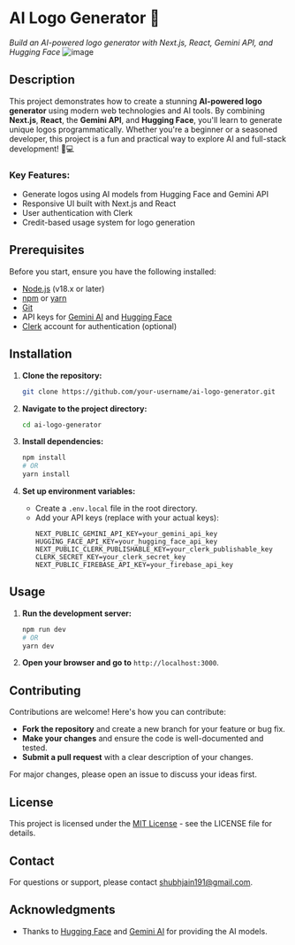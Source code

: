 # AI Logo Generator 🚀

*Build an AI-powered logo generator with Next.js, React, Gemini API, and Hugging Face*
![image](https://github.com/user-attachments/assets/a7db4326-04d5-4c75-95c9-b59b1769db37)


## Description

This project demonstrates how to create a stunning **AI-powered logo generator** using modern web technologies and AI tools. By combining **Next.js**, **React**, the **Gemini API**, and **Hugging Face**, you'll learn to generate unique logos programmatically. Whether you're a beginner or a seasoned developer, this project is a fun and practical way to explore AI and full-stack development! 🎨💻

### Key Features:
- Generate logos using AI models from Hugging Face and Gemini API
- Responsive UI built with Next.js and React
- User authentication with Clerk
- Credit-based usage system for logo generation

## Prerequisites

Before you start, ensure you have the following installed:
- [Node.js](https://nodejs.org/) (v18.x or later)
- [npm](https://www.npmjs.com/) or [yarn](https://yarnpkg.com/)
- [Git](https://git-scm.com/)
- API keys for [Gemini AI](https://aistudio.google.com) and [Hugging Face](https://huggingface.co)
- [Clerk](https://go.clerk.com/gjxQWg3) account for authentication (optional)

## Installation

1. **Clone the repository:**
   ```bash
   git clone https://github.com/your-username/ai-logo-generator.git
   ```

2. **Navigate to the project directory:**
   ```bash
   cd ai-logo-generator
   ```

3. **Install dependencies:**
   ```bash
   npm install
   # OR
   yarn install
   ```

4. **Set up environment variables:**
   - Create a `.env.local` file in the root directory.
   - Add your API keys (replace with your actual keys):
     ```plaintext
     NEXT_PUBLIC_GEMINI_API_KEY=your_gemini_api_key
     HUGGING_FACE_API_KEY=your_hugging_face_api_key
     NEXT_PUBLIC_CLERK_PUBLISHABLE_KEY=your_clerk_publishable_key
     CLERK_SECRET_KEY=your_clerk_secret_key
     NEXT_PUBLIC_FIREBASE_API_KEY=your_firebase_api_key
     ```

## Usage

1. **Run the development server:**
   ```bash
   npm run dev
   # OR
   yarn dev
   ```

2. **Open your browser and go to** `http://localhost:3000`.

## Contributing

Contributions are welcome! Here's how you can contribute:
- **Fork the repository** and create a new branch for your feature or bug fix.
- **Make your changes** and ensure the code is well-documented and tested.
- **Submit a pull request** with a clear description of your changes.

For major changes, please open an issue to discuss your ideas first.

## License

This project is licensed under the [MIT License](LICENSE) - see the LICENSE file for details.

## Contact

For questions or support, please contact [shubhjain191@gmail.com](mailto:shubhjain191@gmail.com).

## Acknowledgments

- Thanks to [Hugging Face](https://huggingface.co) and [Gemini AI](https://aistudio.google.com) for providing the AI models.
